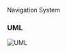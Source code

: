 Navigation System

### UML
![UML](https://github.com/CuriousSingularity/Navigation-System/blob/master/NavigationSystem/myCode/html/CNavigationSystem_8cpp__incl.png)

